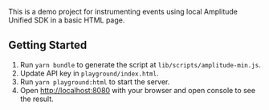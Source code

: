 This is a demo project for instrumenting events using local Amplitude Unified SDK in a basic HTML page.

## Getting Started

1. Run `yarn bundle` to generate the script at `lib/scripts/amplitude-min.js`.
2. Update API key in `playground/index.html`.
3. Run `yarn playground:html` to start the server. 
4. Open [http://localhost:8080](http://localhost:8080) with your browser and open console to see the result.
